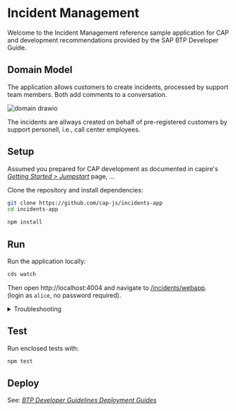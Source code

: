 # Incident Management

Welcome to the Incident Management reference sample application for CAP and development recommendations provided by the SAP BTP Developer Guide.  

## Domain Model

The application allows customers to create incidents, processed by support team members. Both add comments to a conversation.

![domain drawio](https://github.com/SAP-samples/cap-sample-incidents-mgmt/assets/12186013/a1de9cf1-1346-427d-b5a2-55a14428e8f5)

The incidents are allways created on behalf of pre-registered customers by support personell, i.e., call center employees.



## Setup

Assumed you prepared for CAP development as documented in capire's *[Getting Started > Jumpstart](https://cap.cloud.sap/docs/get-started/jumpstart)* page, ...

Clone the repository and install dependencies:

```sh
git clone https://github.com/cap-js/incidents-app
cd incidents-app
```

```sh
npm install
```



## Run

Run the application locally:

```sh
cds watch
```
Then open http://localhost:4004 and navigate to [/incidents/webapp](http://localhost:4004/incidents/webapp/index.html). <br>
(login as `alice`, no password required).

<details>
    <summary> Troubleshooting </summary>
  If you get a 403 Forbidden Error and the logon popup doesn't show, try to open a browser in an incognito mode or clear the browser cache.
</details>



## Test

Run enclosed tests with:

```sh
npm test
```


## Deploy

See: *[BTP Developer Guidelines Deployment Guides](https://help.sap.com/docs/btp/btp-developers-guide/deploy-cap)*
